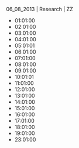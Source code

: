 06_08_2013 | Research | ZZ 
* 01:01:00
* 02:01:00
* 03:01:00
* 04:01:00
* 05:01:01
* 06:01:00
* 07:01:00
* 08:01:00
* 09:01:00
* 10:01:01
* 11:01:00
* 12:01:00
* 13:01:00
* 14:01:00
* 15:01:00
* 16:01:00
* 17:01:00
* 18:01:00
* 19:01:00
* 23:01:00
